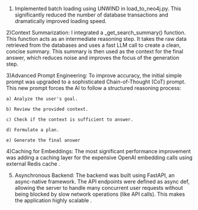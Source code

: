  1) Implemented batch loading using UNWIND in load_to_neo4j.py. This significantly reduced the number of database transactions and dramatically improved loading speed.

 2)Context Summarization: I integrated a _get_search_summary() function. This function acts as an intermediate reasoning step. It takes the raw data retrieved from the databases and uses a fast LLM call to create a clean, concise summary. This summary is then used as the context for the final answer, which reduces noise and improves the focus of the generation step.

 3)Advanced Prompt Engineering: To improve accuracy, the initial simple prompt was upgraded to a sophisticated Chain-of-Thought (CoT) prompt. This new prompt forces the AI to follow a structured reasoning process:

    a) Analyze the user's goal.

    b) Review the provided context.

    c) Check if the context is sufficient to answer.

    d) Formulate a plan.

    e) Generate the final answer

4)Caching for Embeddings: The most significant performance improvement was adding a caching layer for the expensive OpenAI embedding calls using external Redis cache . 

5) Asynchronous Backend: The backend was built using FastAPI, an async-native framework. The API endpoints were defined as async def, allowing the server to handle many concurrent user requests without being blocked by slow network operations (like API calls). This makes the application highly scalable .
